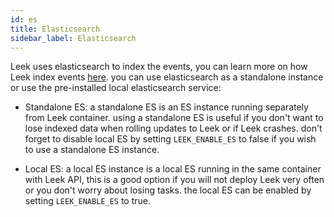 ```yaml
---
id: es
title: Elasticsearch
sidebar_label: Elasticsearch
---
```


Leek uses elasticsearch to index the events, you can learn more on how Leek index events [here](http://localhost:3000/docs/architecture/indexing). 
you can use elasticsearch as a standalone instance or use the pre-installed local elasticsearch service:

- Standalone ES: a standalone ES is an ES instance running separately from Leek container. using a standalone ES is 
useful if you don't want to lose indexed data when rolling updates to Leek or if Leek crashes. don't forget to disable
local ES by setting `LEEK_ENABLE_ES` to false if you wish to use a standalone ES instance.

- Local ES: a local ES instance is a local ES running in the same container with Leek API, this is a good option if you
will not deploy Leek very often or you don't worry about losing tasks. the local ES can be enabled by setting 
`LEEK_ENABLE_ES` to true.
